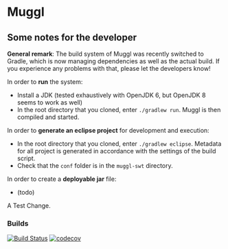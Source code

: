 # Muggl

## Some notes for the developer

**General remark**: The build system of Muggl was recently switched to Gradle, which is now managing dependencies as well as the actual build. If you experience any problems with that, please let the developers know!

In order to **run** the system:
- Install a JDK (tested exhaustively with OpenJDK 6, but OpenJDK 8 seems to work as well)
- In the root directory that you cloned, enter `./gradlew run`. Muggl is then compiled and started.

In order to **generate an eclipse project** for development and execution:
- In the root directory that you cloned, enter `./gradlew eclipse`. Metadata for all project is generated in accordance with the settings of the build script.
- Check that the `conf` folder is in the `muggl-swt` directory.

In order to create a **deployable jar** file:
- (todo)

A Test Change.

### Builds
[![Build Status](https://travis-ci.org/vvhof/muggl.svg?branch=master)](https://travis-ci.org/vvhof/muggl)
[![codecov](https://codecov.io/gh/vvhof/muggl/branch/master/graph/badge.svg)](https://codecov.io/gh/vvhof/muggl)

